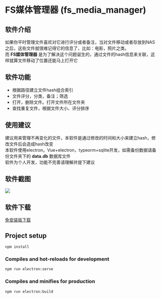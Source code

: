 # FS媒体管理器 (fs_media_manager)

## 软件介绍
如果你平时管理文件喜欢对它进行评分或者备注，当对文件移动或者存放到NAS之后，这些文件就很难记得它的信息了，比如：电影，照片之类。  
而 **FS媒体管理器** 是为了解决这个问题诞生的，通过文件的hash信息来关联，这样就算文件移动了位置还能马上打开它  
## 软件功能
- 根据路径建立文件hash组合索引
- 文件评分，分类，备注；筛选
- 打开，删除文件。打开文件所在文件夹
- 查找重复文件，根据文件大小、评分排序

## 使用建议
建议用来管理不再变化的文件，本软件是通过修改的时间和大小来建立hash，修改文件后会造成hash改变  
本软件使用electron，Vue+electron，typeorm+sqlite开发，如需备份数据请备份文件夹下的 **data.db** 数据库文件  
软件为个人开发，功能不完善请理解并提下建议



## 软件截图
![](http://blog.cmtspace.cn/wp-content/uploads/2022/01/QQ截图20220106192934-1024x565.png)

## 软件下载

[免安装版下载](http://119.91.89.90/fs_media_manager.zip "免安装版下载")


## Project setup
```
npm install
```

### Compiles and hot-reloads for development
```
npm run electron:serve
```

### Compiles and minifies for production
```
npm run electron:build
```
